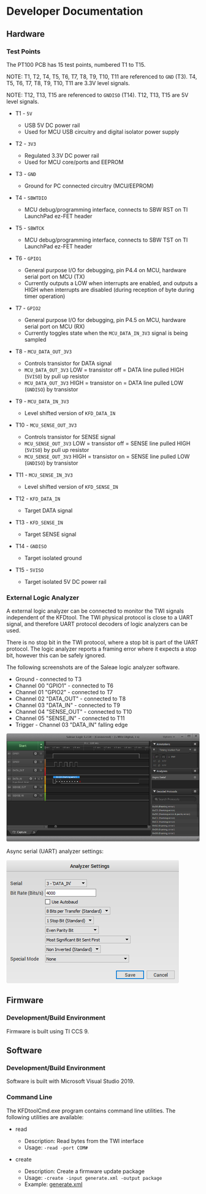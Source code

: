 # Developer Documentation

## Hardware

### Test Points

The PT100 PCB has 15 test points, numbered T1 to T15.

NOTE: T1, T2, T4, T5, T6, T7, T8, T9, T10, T11 are referenced to `GND` (T3). T4, T5, T6, T7, T8, T9, T10, T11 are 3.3V level signals.

NOTE: T12, T13, T15 are referenced to `GNDISO` (T14). T12, T13, T15 are 5V level signals.

* T1 - `5V`
    * USB 5V DC power rail
    * Used for MCU USB circuitry and digital isolator power supply

* T2 - `3V3`
    * Regulated 3.3V DC power rail
    * Used for MCU core/ports and EEPROM

* T3 - `GND`
    * Ground for PC connected circuitry (MCU/EEPROM)

* T4 - `SBWTDIO`
    * MCU debug/programming interface, connects to SBW RST on TI LaunchPad ez-FET header

* T5 - `SBWTCK`
    * MCU debug/programming interface, connects to SBW TST on TI LaunchPad ez-FET header

* T6 - `GPIO1`
    * General purpose I/O for debugging, pin P4.4 on MCU, hardware serial port on MCU (TX)
    * Currently outputs a LOW when interrupts are enabled, and outputs a HIGH when interrupts are disabled (during reception of byte during timer operation)

* T7 - `GPIO2`
    * General purpose I/O for debugging, pin P4.5 on MCU, hardware serial port on MCU (RX)
    * Currently toggles state when the `MCU_DATA_IN_3V3` signal is being sampled

* T8 - `MCU_DATA_OUT_3V3`
    * Controls transistor for DATA signal
    * `MCU_DATA_OUT_3V3` LOW = transistor off = DATA line pulled HIGH (`5VISO`) by pull up resistor
    * `MCU_DATA_OUT_3V3` HIGH = transistor on = DATA line pulled LOW (`GNDISO`) by transistor

* T9 - `MCU_DATA_IN_3V3`
    * Level shifted version of `KFD_DATA_IN`

* T10 - `MCU_SENSE_OUT_3V3`
    * Controls transistor for SENSE signal
    * `MCU_SENSE_OUT_3V3` LOW = transistor off = SENSE line pulled HIGH (`5VISO`) by pull up resistor
    * `MCU_SENSE_OUT_3V3` HIGH = transistor on = SENSE line pulled LOW (`GNDISO`) by transistor

* T11 - `MCU_SENSE_IN_3V3`
    * Level shifted version of `KFD_SENSE_IN`

* T12 - `KFD_DATA_IN`
    * Target DATA signal

* T13 - `KFD_SENSE_IN`
    * Target SENSE signal

* T14 - `GNDISO`
    * Target isolated ground

* T15 - `5VISO`
    * Target isolated 5V DC power rail

### External Logic Analyzer

A external logic analyzer can be connected to monitor the TWI signals independent of the KFDtool. The TWI physical protocol is close to a UART signal, and therefore UART protocol decoders of logic analyzers can be used.

There is no stop bit in the TWI protocol, where a stop bit is part of the UART protocol. The logic analyzer reports a framing error where it expects a stop bit, however this can be safely ignored.

The following screenshots are of the Saleae logic analyzer software.

* Ground - connected to T3
* Channel 00 "GPIO1" - connected to T6
* Channel 01 "GPIO2" - connected to T7
* Channel 02 "DATA_OUT" - connected to T8
* Channel 03 "DATA_IN" - connected to T9
* Channel 04 "SENSE_OUT" - connected to T10
* Channel 05 "SENSE_IN" - connected to T11
* Trigger - Channel 03 "DATA_IN" falling edge

![image](pic/logic_data.png)

Async serial (UART) analyzer settings:

![image](pic/logic_settings.png)

## Firmware

### Development/Build Environment

Firmware is built using TI CCS 9.

## Software

### Development/Build Environment

Software is built with Microsoft Visual Studio 2019.

### Command Line

The KFDtoolCmd.exe program contains command line utilities. The following utilities are available:

* read
    * Description: Read bytes from the TWI interface
    * Usage: `-read -port COM#`

* create
    * Description: Create a firmware update package
    * Usage: `-create -input generate.xml -output package`
    * Example: [generate.xml](../sw/control/KFDtool.Cmd/generate.xml)
